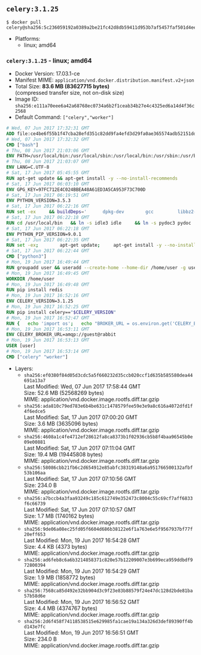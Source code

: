 ## `celery:3.1.25`

```console
$ docker pull celery@sha256:5c236059192a0389a2be21fc42d8db59411d953b7af5457faf501d4eec32dc31
```

-	Platforms:
	-	linux; amd64

### `celery:3.1.25` - linux; amd64

-	Docker Version: 17.03.1-ce
-	Manifest MIME: `application/vnd.docker.distribution.manifest.v2+json`
-	Total Size: **83.6 MB (83627715 bytes)**  
	(compressed transfer size, not on-disk size)
-	Image ID: `sha256:e111a70eee6a42a68768ec0734a6b2f1ceab34b27e4c4325ed6a14d4f36c2568`
-	Default Command: `["celery","worker"]`

```dockerfile
# Wed, 07 Jun 2017 17:32:31 GMT
ADD file:ce4be6f55b1f47cba28efd351c82dd9fa4efd3d29fa0ae365574adb52151dda1 in / 
# Wed, 07 Jun 2017 17:32:32 GMT
CMD ["bash"]
# Thu, 08 Jun 2017 21:03:06 GMT
ENV PATH=/usr/local/bin:/usr/local/sbin:/usr/local/bin:/usr/sbin:/usr/bin:/sbin:/bin
# Thu, 08 Jun 2017 21:03:07 GMT
ENV LANG=C.UTF-8
# Sat, 17 Jun 2017 05:45:55 GMT
RUN apt-get update && apt-get install -y --no-install-recommends 		ca-certificates 		libexpat1 		libffi6 		libgdbm3 		libsqlite3-0 		libssl1.0.0 	&& rm -rf /var/lib/apt/lists/*
# Sat, 17 Jun 2017 06:03:10 GMT
ENV GPG_KEY=97FC712E4C024BBEA48A61ED3A5CA953F73C700D
# Sat, 17 Jun 2017 06:19:51 GMT
ENV PYTHON_VERSION=3.5.3
# Sat, 17 Jun 2017 06:22:16 GMT
RUN set -ex 	&& buildDeps=' 		dpkg-dev 		gcc 		libbz2-dev 		libc6-dev 		libexpat1-dev 		libffi-dev 		libgdbm-dev 		liblzma-dev 		libncurses-dev 		libreadline-dev 		libsqlite3-dev 		libssl-dev 		make 		tcl-dev 		tk-dev 		wget 		xz-utils 		zlib1g-dev 	' 	&& apt-get update && apt-get install -y $buildDeps --no-install-recommends && rm -rf /var/lib/apt/lists/* 		&& wget -O python.tar.xz "https://www.python.org/ftp/python/${PYTHON_VERSION%%[a-z]*}/Python-$PYTHON_VERSION.tar.xz" 	&& wget -O python.tar.xz.asc "https://www.python.org/ftp/python/${PYTHON_VERSION%%[a-z]*}/Python-$PYTHON_VERSION.tar.xz.asc" 	&& export GNUPGHOME="$(mktemp -d)" 	&& gpg --keyserver ha.pool.sks-keyservers.net --recv-keys "$GPG_KEY" 	&& gpg --batch --verify python.tar.xz.asc python.tar.xz 	&& rm -rf "$GNUPGHOME" python.tar.xz.asc 	&& mkdir -p /usr/src/python 	&& tar -xJC /usr/src/python --strip-components=1 -f python.tar.xz 	&& rm python.tar.xz 		&& cd /usr/src/python 	&& gnuArch="$(dpkg-architecture --query DEB_BUILD_GNU_TYPE)" 	&& ./configure 		--build="$gnuArch" 		--enable-loadable-sqlite-extensions 		--enable-shared 		--with-system-expat 		--with-system-ffi 		--without-ensurepip 	&& make -j "$(nproc)" 	&& make install 	&& ldconfig 		&& apt-get purge -y --auto-remove $buildDeps 		&& find /usr/local -depth 		\( 			\( -type d -a -name test -o -name tests \) 			-o 			\( -type f -a -name '*.pyc' -o -name '*.pyo' \) 		\) -exec rm -rf '{}' + 	&& rm -rf /usr/src/python
# Sat, 17 Jun 2017 06:22:18 GMT
RUN cd /usr/local/bin 	&& ln -s idle3 idle 	&& ln -s pydoc3 pydoc 	&& ln -s python3 python 	&& ln -s python3-config python-config
# Sat, 17 Jun 2017 06:22:18 GMT
ENV PYTHON_PIP_VERSION=9.0.1
# Sat, 17 Jun 2017 06:22:35 GMT
RUN set -ex; 		apt-get update; 	apt-get install -y --no-install-recommends wget; 	rm -rf /var/lib/apt/lists/*; 		wget -O get-pip.py 'https://bootstrap.pypa.io/get-pip.py'; 		apt-get purge -y --auto-remove wget; 		python get-pip.py 		--disable-pip-version-check 		--no-cache-dir 		"pip==$PYTHON_PIP_VERSION" 	; 	pip --version; 		find /usr/local -depth 		\( 			\( -type d -a -name test -o -name tests \) 			-o 			\( -type f -a -name '*.pyc' -o -name '*.pyo' \) 		\) -exec rm -rf '{}' +; 	rm -f get-pip.py
# Sat, 17 Jun 2017 06:22:44 GMT
CMD ["python3"]
# Mon, 19 Jun 2017 16:49:44 GMT
RUN groupadd user && useradd --create-home --home-dir /home/user -g user user
# Mon, 19 Jun 2017 16:49:45 GMT
WORKDIR /home/user
# Mon, 19 Jun 2017 16:49:48 GMT
RUN pip install redis
# Mon, 19 Jun 2017 16:52:16 GMT
ENV CELERY_VERSION=3.1.25
# Mon, 19 Jun 2017 16:52:25 GMT
RUN pip install celery=="$CELERY_VERSION"
# Mon, 19 Jun 2017 16:52:47 GMT
RUN { 	echo 'import os'; 	echo "BROKER_URL = os.environ.get('CELERY_BROKER_URL', 'amqp://')"; } > celeryconfig.py
# Mon, 19 Jun 2017 16:53:11 GMT
ENV CELERY_BROKER_URL=amqp://guest@rabbit
# Mon, 19 Jun 2017 16:53:13 GMT
USER [user]
# Mon, 19 Jun 2017 16:53:14 GMT
CMD ["celery" "worker"]
```

-	Layers:
	-	`sha256:ef0380f84d05d3cdc5a5f660232d35ccb020ccf1d635b585580dea44691a13a7`  
		Last Modified: Wed, 07 Jun 2017 17:58:44 GMT  
		Size: 52.6 MB (52568269 bytes)  
		MIME: application/vnd.docker.image.rootfs.diff.tar.gzip
	-	`sha256:ada810c79ed783e6b4be631c1478579fee59e3e9a8c616a4072dfd1f4f6edce5`  
		Last Modified: Sat, 17 Jun 2017 07:00:20 GMT  
		Size: 3.6 MB (3635096 bytes)  
		MIME: application/vnd.docker.image.rootfs.diff.tar.gzip
	-	`sha256:4608a1c4fe4712ef28612fa8ca8373b1f02936cb5b8f4baa96545b0e09e00881`  
		Last Modified: Sat, 17 Jun 2017 07:11:04 GMT  
		Size: 19.4 MB (19445808 bytes)  
		MIME: application/vnd.docker.image.rootfs.diff.tar.gzip
	-	`sha256:58086cbb21fb6c2d654912e85abfc38319148a6a951766500132afbf53b106aa`  
		Last Modified: Sat, 17 Jun 2017 07:10:56 GMT  
		Size: 234.0 B  
		MIME: application/vnd.docker.image.rootfs.diff.tar.gzip
	-	`sha256:a7bccb4a3faa93249c185c612749e352473c8004c55c69cf7aff6833f6c66739`  
		Last Modified: Sat, 17 Jun 2017 07:10:57 GMT  
		Size: 1.7 MB (1740162 bytes)  
		MIME: application/vnd.docker.image.rootfs.diff.tar.gzip
	-	`sha256:9de06a08ec25fd05f6604d686b38122e6f1a763e6e5f9567937bf77f20eff653`  
		Last Modified: Mon, 19 Jun 2017 16:54:28 GMT  
		Size: 4.4 KB (4373 bytes)  
		MIME: application/vnd.docker.image.rootfs.diff.tar.gzip
	-	`sha256:ad6feb8c6a6b3214858371c820e57b12209007e3b699eca959ddbdf972800394`  
		Last Modified: Mon, 19 Jun 2017 16:54:29 GMT  
		Size: 1.9 MB (1858772 bytes)  
		MIME: application/vnd.docker.image.rootfs.diff.tar.gzip
	-	`sha256:7568ca85d492e32bb904d3c9f23e83b88579f24e47dc128d2bde81ba57b58d6e`  
		Last Modified: Mon, 19 Jun 2017 16:56:52 GMT  
		Size: 4.4 MB (4374767 bytes)  
		MIME: application/vnd.docker.image.rootfs.diff.tar.gzip
	-	`sha256:2d6f458f74118538515e629985fa1cae19a134a326d3def89390ff4bd143e7fc`  
		Last Modified: Mon, 19 Jun 2017 16:56:51 GMT  
		Size: 234.0 B  
		MIME: application/vnd.docker.image.rootfs.diff.tar.gzip
